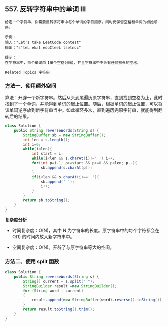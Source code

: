 ## 557. 反转字符串中的单词 III  

```
给定一个字符串，你需要反转字符串中每个单词的字符顺序，同时仍保留空格和单词的初始顺序。 

示例： 
输入："Let's take LeetCode contest"
输出："s'teL ekat edoCteeL tsetnoc"

提示： 
在字符串中，每个单词由【单个空格分隔】，并且字符串中不会有任何额外的空格。 

Related Topics 字符串 
```


### 方法一、使用额外空间

算法：开辟一个新字符串。然后从头到尾遍历原字符串，直到找到空格为止，此时找到了一个单词，并能得到单词的起止位置。随后，根据单词的起止位置，可以将该单词逆序放到新字符串当中。如此循环多次，直到遍历完原字符串，就能得到翻转后的结果。

```java
class Solution {
    public String reverseWords(String s) {
        StringBuffer sb = new StringBuffer();
        int len = s.length();
        int i=0;
        while(i<len){
            int start = i;
            while(i<len && s.charAt(i)!=' ') i++;
            for(int p=i-1; p>=start && p>=0 && p<len; p--){
                sb.append(s.charAt(p));
            }
            if(i<len && s.charAt(i)==' '){
                sb.append(' ');
                i++;
            }
        }
        return sb.toString();
    }
}
```

**复杂度分析**

* 时间复杂度：O(N)，其中 N 为字符串的长度。原字符串中的每个字符都会在 O(1) 的时间内放入新字符串中。

* 空间复杂度：O(N)。开辟了与原字符串等大的空间。


### 方法二、使用 split 函数

```java
class Solution {
    public String reverseWords(String s) {
        String[] current = s.split(" ");
        StringBuilder result =new StringBuilder();
        for (String word : current)
        {
            result.append(new StringBuffer(word).reverse().toString()).append(" ");
        }
        return result.toString().trim();
    }
}
```







